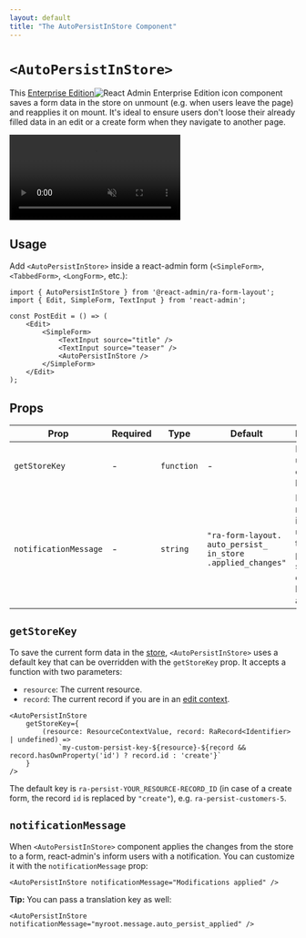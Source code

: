 ```yaml
---
layout: default
title: "The AutoPersistInStore Component"
---
```


# `<AutoPersistInStore>`

This [Enterprise Edition](https://react-admin-ee.marmelab.com)<img class="icon" src="./img/premium.svg" alt="React Admin Enterprise Edition icon" /> component saves a form data in the store on unmount (e.g. when users leave the page) and reapplies it on mount.
It's ideal to ensure users don't loose their already filled data in an edit or a create form when they navigate to another page.

<video controls autoplay playsinline muted loop>
  <source src="./img/AutoPersistInStore.mp4" type="video/mp4"/>
  Your browser does not support the video tag.
</video>

## Usage

Add `<AutoPersistInStore>` inside a react-admin form (`<SimpleForm>`, `<TabbedForm>`, `<LongForm>`, etc.):

```tsx
import { AutoPersistInStore } from '@react-admin/ra-form-layout';
import { Edit, SimpleForm, TextInput } from 'react-admin';

const PostEdit = () => (
    <Edit>
        <SimpleForm>
            <TextInput source="title" />
            <TextInput source="teaser" />
            <AutoPersistInStore />
        </SimpleForm>
    </Edit>
);
```

## Props

| Prop                  | Required | Type       | Default                                                  | Description                                                   |
| --------------------- | -------- | ---------- | -------------------------------------------------------- | ------------------------------------------------------------- |
| `getStoreKey`         | -        | `function` | -                                                        | Function to use your own store key.                           |
| `notificationMessage` | -        | `string`   | `"ra-form-layout.` `auto_persist_ in_store` `.applied_changes"` | Notification message to inform users that their previously saved changes have been applied. |

## `getStoreKey`

To save the current form data in the [store](./useStoreContext.md), `<AutoPersistInStore>` uses a default key that can be overridden with the `getStoreKey` prop.
It accepts a function with two parameters:

- `resource`: The current resource.
- `record`: The current record if you are in an [edit context](./useEditContext.md).  

```tsx
<AutoPersistInStore 
    getStoreKey={
        (resource: ResourceContextValue, record: RaRecord<Identifier> | undefined) =>
            `my-custom-persist-key-${resource}-${record && record.hasOwnProperty('id') ? record.id : 'create'}`
    }
/>
```

The default key is `ra-persist-YOUR_RESOURCE-RECORD_ID` (in case of a create form, the record `id` is replaced by `"create"`), e.g. `ra-persist-customers-5`.

## `notificationMessage`

When `<AutoPersistInStore>` component applies the changes from the store to a form, react-admin's inform users with a notification. You can customize it with the `notificationMessage` prop:  

```tsx
<AutoPersistInStore notificationMessage="Modifications applied" />
```

**Tip:** You can pass a translation key as well:

```tsx
<AutoPersistInStore notificationMessage="myroot.message.auto_persist_applied" />
```
